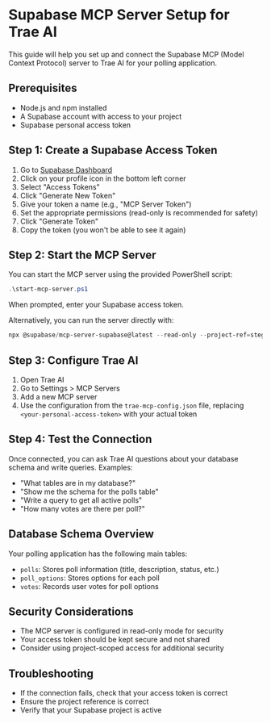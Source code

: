 # Supabase MCP Server Setup for Trae AI

This guide will help you set up and connect the Supabase MCP (Model Context Protocol) server to Trae AI for your polling application.

## Prerequisites

- Node.js and npm installed
- A Supabase account with access to your project
- Supabase personal access token

## Step 1: Create a Supabase Access Token

1. Go to [Supabase Dashboard](https://app.supabase.com/)
2. Click on your profile icon in the bottom left corner
3. Select "Access Tokens"
4. Click "Generate New Token"
5. Give your token a name (e.g., "MCP Server Token")
6. Set the appropriate permissions (read-only is recommended for safety)
7. Click "Generate Token"
8. Copy the token (you won't be able to see it again)

## Step 2: Start the MCP Server

You can start the MCP server using the provided PowerShell script:

```powershell
.\start-mcp-server.ps1
```

When prompted, enter your Supabase access token.

Alternatively, you can run the server directly with:

```powershell
npx @supabase/mcp-server-supabase@latest --read-only --project-ref=stegrntfjihdhipqhpag
```

## Step 3: Configure Trae AI

1. Open Trae AI
2. Go to Settings > MCP Servers
3. Add a new MCP server
4. Use the configuration from the `trae-mcp-config.json` file, replacing `<your-personal-access-token>` with your actual token

## Step 4: Test the Connection

Once connected, you can ask Trae AI questions about your database schema and write queries. Examples:

- "What tables are in my database?"
- "Show me the schema for the polls table"
- "Write a query to get all active polls"
- "How many votes are there per poll?"

## Database Schema Overview

Your polling application has the following main tables:

- `polls`: Stores poll information (title, description, status, etc.)
- `poll_options`: Stores options for each poll
- `votes`: Records user votes for poll options

## Security Considerations

- The MCP server is configured in read-only mode for security
- Your access token should be kept secure and not shared
- Consider using project-scoped access for additional security

## Troubleshooting

- If the connection fails, check that your access token is correct
- Ensure the project reference is correct
- Verify that your Supabase project is active